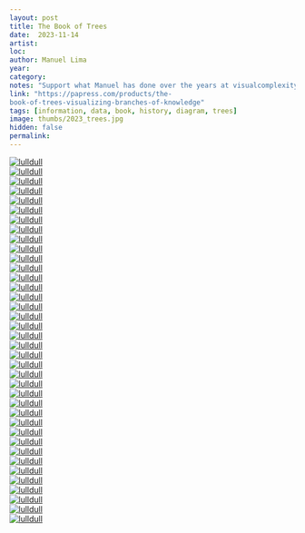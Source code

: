 ```yaml
---
layout: post
title: The Book of Trees
date:  2023-11-14
artist: 
loc: 
author: Manuel Lima
year: 
category: 
notes: "Support what Manuel has done over the years at visualcomplexity.com and buy the book."
link: "https://papress.com/products/the-
book-of-trees-visualizing-branches-of-knowledge"
tags: [information, data, book, history, diagram, trees]
image: thumbs/2023_trees.jpg
hidden: false
permalink:
---
```






<div class="post_image">
	<a href="{{ site.baseurl }}/images/posts/2023_trees/001.jpg" target="_blank">
	<img src="{{ site.baseurl }}/images/posts/2023_trees/001.jpg" alt="lulldull"></a>
</div>

<div class="post_image">
	<a href="{{ site.baseurl }}/images/posts/2023_trees/002.jpg" target="_blank">
	<img src="{{ site.baseurl }}/images/posts/2023_trees/002.jpg" alt="lulldull"></a>
</div>

<div class="post_image">
	<a href="{{ site.baseurl }}/images/posts/2023_trees/003.jpg" target="_blank">
	<img src="{{ site.baseurl }}/images/posts/2023_trees/003.jpg" alt="lulldull"></a>
</div>

<div class="post_image">
	<a href="{{ site.baseurl }}/images/posts/2023_trees/004.jpg" target="_blank">
	<img src="{{ site.baseurl }}/images/posts/2023_trees/004.jpg" alt="lulldull"></a>
</div>

<div class="post_image">
	<a href="{{ site.baseurl }}/images/posts/2023_trees/005.jpg" target="_blank">
	<img src="{{ site.baseurl }}/images/posts/2023_trees/005.jpg" alt="lulldull"></a>
</div>

<div class="post_image">
	<a href="{{ site.baseurl }}/images/posts/2023_trees/006.jpg" target="_blank">
	<img src="{{ site.baseurl }}/images/posts/2023_trees/006.jpg" alt="lulldull"></a>
</div>

<div class="post_image">
	<a href="{{ site.baseurl }}/images/posts/2023_trees/007.jpg" target="_blank">
	<img src="{{ site.baseurl }}/images/posts/2023_trees/007.jpg" alt="lulldull"></a>
</div>


<div class="post_image">
	<a href="{{ site.baseurl }}/images/posts/2023_trees/008.jpg" target="_blank">
	<img src="{{ site.baseurl }}/images/posts/2023_trees/008.jpg" alt="lulldull"></a>
</div>

<div class="post_image">
	<a href="{{ site.baseurl }}/images/posts/2023_trees/009.jpg" target="_blank">
	<img src="{{ site.baseurl }}/images/posts/2023_trees/009.jpg" alt="lulldull"></a>
</div>

<div class="post_image">
	<a href="{{ site.baseurl }}/images/posts/2023_trees/010.jpg" target="_blank">
	<img src="{{ site.baseurl }}/images/posts/2023_trees/010.jpg" alt="lulldull"></a>
</div>


<div class="post_image">
	<a href="{{ site.baseurl }}/images/posts/2023_trees/011.jpg" target="_blank">
	<img src="{{ site.baseurl }}/images/posts/2023_trees/011.jpg" alt="lulldull"></a>
</div>


<div class="post_image">
	<a href="{{ site.baseurl }}/images/posts/2023_trees/012.jpg" target="_blank">
	<img src="{{ site.baseurl }}/images/posts/2023_trees/012.jpg" alt="lulldull"></a>
</div>


<div class="post_image">
	<a href="{{ site.baseurl }}/images/posts/2023_trees/013.jpg" target="_blank">
	<img src="{{ site.baseurl }}/images/posts/2023_trees/013.jpg" alt="lulldull"></a>
</div>


<div class="post_image">
	<a href="{{ site.baseurl }}/images/posts/2023_trees/014.jpg" target="_blank">
	<img src="{{ site.baseurl }}/images/posts/2023_trees/014.jpg" alt="lulldull"></a>
</div>


<div class="post_image">
	<a href="{{ site.baseurl }}/images/posts/2023_trees/015.jpg" target="_blank">
	<img src="{{ site.baseurl }}/images/posts/2023_trees/015.jpg" alt="lulldull"></a>
</div>

<div class="post_image">
	<a href="{{ site.baseurl }}/images/posts/2023_trees/016.jpg" target="_blank">
	<img src="{{ site.baseurl }}/images/posts/2023_trees/016.jpg" alt="lulldull"></a>
</div>

<div class="post_image">
	<a href="{{ site.baseurl }}/images/posts/2023_trees/017.jpg" target="_blank">
	<img src="{{ site.baseurl }}/images/posts/2023_trees/017.jpg" alt="lulldull"></a>
</div>

<div class="post_image">
	<a href="{{ site.baseurl }}/images/posts/2023_trees/018.jpg" target="_blank">
	<img src="{{ site.baseurl }}/images/posts/2023_trees/018.jpg" alt="lulldull"></a>
</div>

<div class="post_image">
	<a href="{{ site.baseurl }}/images/posts/2023_trees/019.jpg" target="_blank">
	<img src="{{ site.baseurl }}/images/posts/2023_trees/019.jpg" alt="lulldull"></a>
</div>

<div class="post_image">
	<a href="{{ site.baseurl }}/images/posts/2023_trees/020.jpg" target="_blank">
	<img src="{{ site.baseurl }}/images/posts/2023_trees/020.jpg" alt="lulldull"></a>
</div>

<div class="post_image">
	<a href="{{ site.baseurl }}/images/posts/2023_trees/021.jpg" target="_blank">
	<img src="{{ site.baseurl }}/images/posts/2023_trees/021.jpg" alt="lulldull"></a>
</div>

<div class="post_image">
	<a href="{{ site.baseurl }}/images/posts/2023_trees/022.jpg" target="_blank">
	<img src="{{ site.baseurl }}/images/posts/2023_trees/022.jpg" alt="lulldull"></a>
</div>

<div class="post_image">
	<a href="{{ site.baseurl }}/images/posts/2023_trees/023.jpg" target="_blank">
	<img src="{{ site.baseurl }}/images/posts/2023_trees/023.jpg" alt="lulldull"></a>
</div>

<div class="post_image">
	<a href="{{ site.baseurl }}/images/posts/2023_trees/024.jpg" target="_blank">
	<img src="{{ site.baseurl }}/images/posts/2023_trees/024.jpg" alt="lulldull"></a>
</div>

<div class="post_image">
	<a href="{{ site.baseurl }}/images/posts/2023_trees/025.jpg" target="_blank">
	<img src="{{ site.baseurl }}/images/posts/2023_trees/025.jpg" alt="lulldull"></a>
</div>

<div class="post_image">
	<a href="{{ site.baseurl }}/images/posts/2023_trees/026.jpg" target="_blank">
	<img src="{{ site.baseurl }}/images/posts/2023_trees/026.jpg" alt="lulldull"></a>
</div>

<div class="post_image">
	<a href="{{ site.baseurl }}/images/posts/2023_trees/027.jpg" target="_blank">
	<img src="{{ site.baseurl }}/images/posts/2023_trees/027.jpg" alt="lulldull"></a>
</div>

<div class="post_image">
	<a href="{{ site.baseurl }}/images/posts/2023_trees/028.jpg" target="_blank">
	<img src="{{ site.baseurl }}/images/posts/2023_trees/028.jpg" alt="lulldull"></a>
</div>

<div class="post_image">
	<a href="{{ site.baseurl }}/images/posts/2023_trees/029.jpg" target="_blank">
	<img src="{{ site.baseurl }}/images/posts/2023_trees/029.jpg" alt="lulldull"></a>
</div>

<div class="post_image">
	<a href="{{ site.baseurl }}/images/posts/2023_trees/030.jpg" target="_blank">
	<img src="{{ site.baseurl }}/images/posts/2023_trees/030.jpg" alt="lulldull"></a>
</div>

<div class="post_image">
	<a href="{{ site.baseurl }}/images/posts/2023_trees/031.jpg" target="_blank">
	<img src="{{ site.baseurl }}/images/posts/2023_trees/031.jpg" alt="lulldull"></a>
</div>

<div class="post_image">
	<a href="{{ site.baseurl }}/images/posts/2023_trees/032.jpg" target="_blank">
	<img src="{{ site.baseurl }}/images/posts/2023_trees/032.jpg" alt="lulldull"></a>
</div>

<div class="post_image">
	<a href="{{ site.baseurl }}/images/posts/2023_trees/033.jpg" target="_blank">
	<img src="{{ site.baseurl }}/images/posts/2023_trees/033.jpg" alt="lulldull"></a>
</div>

<div class="post_image">
	<a href="{{ site.baseurl }}/images/posts/2023_trees/034.jpg" target="_blank">
	<img src="{{ site.baseurl }}/images/posts/2023_trees/034.jpg" alt="lulldull"></a>
</div>

<div class="post_image">
	<a href="{{ site.baseurl }}/images/posts/2023_trees/035.jpg" target="_blank">
	<img src="{{ site.baseurl }}/images/posts/2023_trees/035.jpg" alt="lulldull"></a>
</div>

<div class="post_image">
	<a href="{{ site.baseurl }}/images/posts/2023_trees/036.jpg" target="_blank">
	<img src="{{ site.baseurl }}/images/posts/2023_trees/036.jpg" alt="lulldull"></a>
</div>

<div class="post_image">
	<a href="{{ site.baseurl }}/images/posts/2023_trees/037.jpg" target="_blank">
	<img src="{{ site.baseurl }}/images/posts/2023_trees/037.jpg" alt="lulldull"></a>
</div>

<div class="post_image">
	<a href="{{ site.baseurl }}/images/posts/2023_trees/038.jpg" target="_blank">
	<img src="{{ site.baseurl }}/images/posts/2023_trees/038.jpg" alt="lulldull"></a>
</div>




